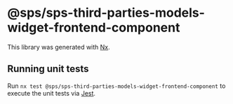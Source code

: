 # @sps/sps-third-parties-models-widget-frontend-component

This library was generated with [Nx](https://nx.dev).

## Running unit tests

Run `nx test @sps/sps-third-parties-models-widget-frontend-component` to execute the unit tests via [Jest](https://jestjs.io).
